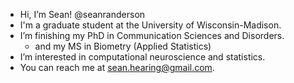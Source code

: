 - Hi, I’m Sean! @seanranderson
- I'm a graduate student at the University of Wisconsin-Madison.
- I’m finishing my PhD in Communication Sciences and Disorders.
     - and my MS in Biometry (Applied Statistics)
- I’m interested in computational neuroscience and statistics.
- You can reach me at sean.hearing@gmail.com.

<!---
seanranderson/seanranderson is a ✨ special ✨ repository because its `README.md` (this file) appears on your GitHub profile.
You can click the Preview link to take a look at your changes.
--->

